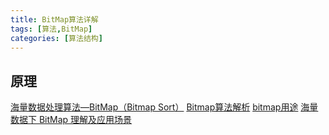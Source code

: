 ```yaml
---
title: BitMap算法详解
tags: [算法,BitMap]
categories: [算法结构]
---
```


## 原理
[海量数据处理算法—BitMap（Bitmap Sort）](https://blog.csdn.net/weixin_40539125/article/details/90084416)
[Bitmap算法解析](https://www.cnblogs.com/dongxi/archive/2012/11/07/2758045.html)
[bitmap用途](https://blog.csdn.net/u010246947/article/details/77452091)
[海量数据下 BitMap 理解及应用场景](https://www.jianshu.com/p/0db33fade32c)


